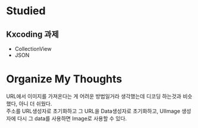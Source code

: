 # Studied

## Kxcoding 과제
- CollectionView
- JSON

# Organize My Thoughts
URL에서 이미지를 가져온다는 게 어려운 방법일거라 생각했는데 디코딩 하는것과 비슷했다, 아니 더 쉬웠다.  
주소를 URL생성자로 초기화하고 그 URL을 Data생성자로 초기화하고, UIImage 생성자에 다시 그 data를 사용하면 Image로 사용할 수 있다.
